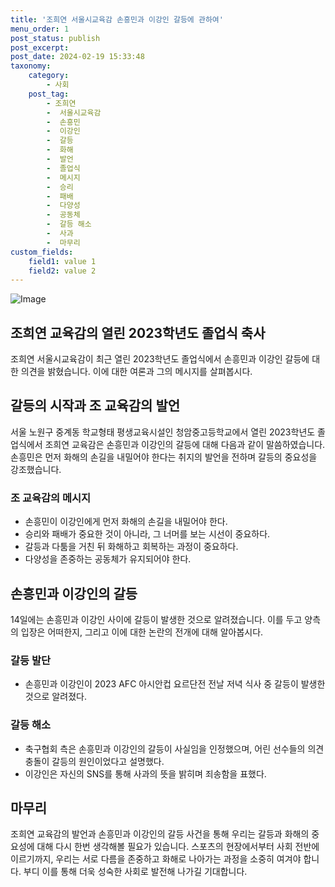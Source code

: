 ```yaml
---
title: '조희연 서울시교육감 손흥민과 이강인 갈등에 관하여'
menu_order: 1
post_status: publish
post_excerpt: 
post_date: 2024-02-19 15:33:48
taxonomy:
    category:
        - 사회
    post_tag:
        - 조희연
        -  서울시교육감
        -  손흥민
        -  이강인
        -  갈등
        -  화해
        -  발언
        -  졸업식
        -  메시지
        -  승리
        -  패배
        -  다양성
        -  공동체
        -  갈등 해소
        -  사과
        -  마무리
custom_fields:
    field1: value 1
    field2: value 2
---
```


![Image](https://imgnews.pstatic.net/image/008/2024/02/19/0005000236_001_20240219083401037.jpg?type=w647)

## 조희연 교육감의 열린 2023학년도 졸업식 축사
조희연 서울시교육감이 최근 열린 2023학년도 졸업식에서 손흥민과 이강인 갈등에 대한 의견을 밝혔습니다. 이에 대한 여론과 그의 메시지를 살펴봅시다.
## 갈등의 시작과 조 교육감의 발언
서울 노원구 중계동 학교형태 평생교육시설인 청암중고등학교에서 열린 2023학년도 졸업식에서 조희연 교육감은 손흥민과 이강인의 갈등에 대해 다음과 같이 말씀하였습니다. 손흥민은 먼저 화해의 손길을 내밀어야 한다는 취지의 발언을 전하며 갈등의 중요성을 강조했습니다.
### 조 교육감의 메시지
- 손흥민이 이강인에게 먼저 화해의 손길을 내밀어야 한다.
- 승리와 패배가 중요한 것이 아니라, 그 너머를 보는 시선이 중요하다.
- 갈등과 다툼을 거친 뒤 화해하고 회복하는 과정이 중요하다.
- 다양성을 존중하는 공동체가 유지되어야 한다.
## 손흥민과 이강인의 갈등
14일에는 손흥민과 이강인 사이에 갈등이 발생한 것으로 알려졌습니다. 이를 두고 양측의 입장은 어떠한지, 그리고 이에 대한 논란의 전개에 대해 알아봅시다.
### 갈등 발단
- 손흥민과 이강인이 2023 AFC 아시안컵 요르단전 전날 저녁 식사 중 갈등이 발생한 것으로 알려졌다.
### 갈등 해소
- 축구협회 측은 손흥민과 이강인의 갈등이 사실임을 인정했으며, 어린 선수들의 의견 충돌이 갈등의 원인이었다고 설명했다.
- 이강인은 자신의 SNS를 통해 사과의 뜻을 밝히며 죄송함을 표했다.
## 마무리
조희연 교육감의 발언과 손흥민과 이강인의 갈등 사건을 통해 우리는 갈등과 화해의 중요성에 대해 다시 한번 생각해볼 필요가 있습니다. 스포츠의 현장에서부터 사회 전반에 이르기까지, 우리는 서로 다름을 존중하고 화해로 나아가는 과정을 소중히 여겨야 합니다. 부디 이를 통해 더욱 성숙한 사회로 발전해 나가길 기대합니다.
